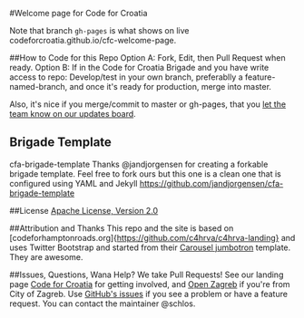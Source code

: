 #Welcome page for Code for Croatia

Note that branch `gh-pages` is what shows on live codeforcroatia.github.io/cfc-welcome-page.

##How to Code for this Repo
Option A: Fork, Edit, then Pull Request when ready.
Option B: If in the Code for Croatia Brigade and you have write access to repo: Develop/test in your own branch, preferablly a feature-named-branch, and once it's ready for production, merge into master.

Also, it's nice if you merge/commit to master or gh-pages, that you [let the team know on our updates board](http://codeforcroatia.org/projects/pocetna_stranica_code_for_croatia). 

Brigade Template 
---
cfa-brigade-template
Thanks @jandjorgensen for creating a forkable brigade template. Feel free to fork ours but this one is a clean one that is configured using YAML and Jekyll
https://github.com/jandjorgensen/cfa-brigade-template

##License
[Apache License, Version 2.0](http://www.apache.org/licenses/LICENSE-2.0)

##Attribution and Thanks
This repo and the site is based on [codeforhamptonroads.org]{https://github.com/c4hrva/c4hrva-landing} and uses Twitter Bootstrap and started from their [Carousel jumbotron](http://twitter.github.com/bootstrap/examples/carousel.html) template. They are awesome.

##Issues, Questions, Wana Help?
We take Pull Requests! See our landing page [Code for Croatia](http://codeforcroatia.open.hr) for getting involved, and [Open Zagreb](http://codeforcroatia.open.hr/openzagreb) if you're from City of Zagreb. Use [GitHub's issues](https://github.com/codeforcroatia/cfc-welcome-page/issues/new) if you see a problem or have a feature request. You can contact the maintainer @schlos.
